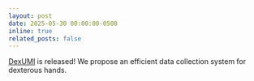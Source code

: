 ```yaml
---
layout: post
date: 2025-05-30 00:00:00-0500
inline: true
related_posts: false
---
```

[DexUMI](https://dex-umi.github.io/) is released! We propose an efficient data collection system for dexterous hands.

